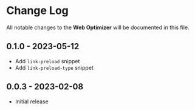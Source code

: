 # Change Log

All notable changes to the **Web Optimizer** will be documented in this file.

## 0.1.0 - 2023-05-12

* Add `link-preload` snippet
* Add `link-preload-type` snippet

## 0.0.3 - 2023-02-08

* Initial release
